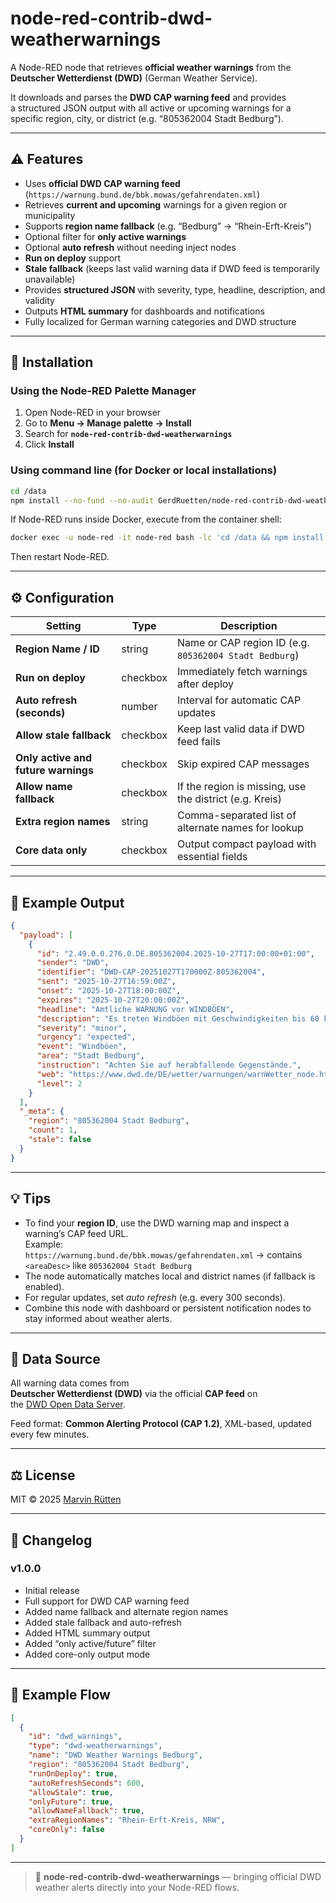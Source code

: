 # node-red-contrib-dwd-weatherwarnings

A Node-RED node that retrieves **official weather warnings** from the  
**Deutscher Wetterdienst (DWD)** (German Weather Service).

It downloads and parses the **DWD CAP warning feed** and provides  
a structured JSON output with all active or upcoming warnings for a  
specific region, city, or district (e.g. “805362004 Stadt Bedburg”).

---

## ⚠️ Features

- Uses **official DWD CAP warning feed** (`https://warnung.bund.de/bbk.mowas/gefahrendaten.xml`)
- Retrieves **current and upcoming** warnings for a given region or municipality
- Supports **region name fallback** (e.g. “Bedburg” → “Rhein-Erft-Kreis”)
- Optional filter for **only active warnings**
- Optional **auto refresh** without needing inject nodes
- **Run on deploy** support
- **Stale fallback** (keeps last valid warning data if DWD feed is temporarily unavailable)
- Provides **structured JSON** with severity, type, headline, description, and validity
- Outputs **HTML summary** for dashboards and notifications
- Fully localized for German warning categories and DWD structure

---

## 🧩 Installation

### Using the Node-RED Palette Manager

1. Open Node-RED in your browser
2. Go to **Menu → Manage palette → Install**
3. Search for **`node-red-contrib-dwd-weatherwarnings`**
4. Click **Install**

### Using command line (for Docker or local installations)

```bash
cd /data
npm install --no-fund --no-audit GerdRuetten/node-red-contrib-dwd-weatherwarnings
```

If Node-RED runs inside Docker, execute from the container shell:

```bash
docker exec -u node-red -it node-red bash -lc 'cd /data && npm install --no-fund --no-audit GerdRuetten/node-red-contrib-dwd-weatherwarnings#master'
```

Then restart Node-RED.

---

## ⚙️ Configuration

| Setting | Type | Description |
|----------|------|-------------|
| **Region Name / ID** | string | Name or CAP region ID (e.g. `805362004 Stadt Bedburg`) |
| **Run on deploy** | checkbox | Immediately fetch warnings after deploy |
| **Auto refresh (seconds)** | number | Interval for automatic CAP updates |
| **Allow stale fallback** | checkbox | Keep last valid data if DWD feed fails |
| **Only active and future warnings** | checkbox | Skip expired CAP messages |
| **Allow name fallback** | checkbox | If the region is missing, use the district (e.g. Kreis) |
| **Extra region names** | string | Comma-separated list of alternate names for lookup |
| **Core data only** | checkbox | Output compact payload with essential fields |

---

## 🧾 Example Output

```json
{
  "payload": [
    {
      "id": "2.49.0.0.276.0.DE.805362004.2025-10-27T17:00:00+01:00",
      "sender": "DWD",
      "identifier": "DWD-CAP-20251027T170000Z-805362004",
      "sent": "2025-10-27T16:59:00Z",
      "onset": "2025-10-27T18:00:00Z",
      "expires": "2025-10-27T20:00:00Z",
      "headline": "Amtliche WARNUNG vor WINDBÖEN",
      "description": "Es treten Windböen mit Geschwindigkeiten bis 60 km/h anfangs aus südwestlicher Richtung auf.",
      "severity": "minor",
      "urgency": "expected",
      "event": "Windböen",
      "area": "Stadt Bedburg",
      "instruction": "Achten Sie auf herabfallende Gegenstände.",
      "web": "https://www.dwd.de/DE/wetter/warnungen/warnWetter_node.html",
      "level": 2
    }
  ],
  "_meta": {
    "region": "805362004 Stadt Bedburg",
    "count": 1,
    "stale": false
  }
}
```

---

## 💡 Tips

- To find your **region ID**, use the DWD warning map and inspect a warning’s CAP feed URL.  
  Example:  
  `https://warnung.bund.de/bbk.mowas/gefahrendaten.xml` → contains `<areaDesc>` like `805362004 Stadt Bedburg`
- The node automatically matches local and district names (if fallback is enabled).
- For regular updates, set *auto refresh* (e.g. every 300 seconds).
- Combine this node with dashboard or persistent notification nodes to stay informed about weather alerts.

---

## 🧠 Data Source

All warning data comes from  
**Deutscher Wetterdienst (DWD)** via the official **CAP feed** on  
the [DWD Open Data Server](https://www.dwd.de/DE/leistungen/opendata/opendata.html).

Feed format: **Common Alerting Protocol (CAP 1.2)**, XML-based, updated every few minutes.

---

## ⚖️ License

MIT © 2025 [Marvin Rütten](https://github.com/GerdRuetten)

---

## 🧰 Changelog

### v1.0.0
- Initial release
- Full support for DWD CAP warning feed
- Added name fallback and alternate region names
- Added stale fallback and auto-refresh
- Added HTML summary output
- Added “only active/future” filter
- Added core-only output mode

---

## 🧪 Example Flow

```json
[
  {
    "id": "dwd_warnings",
    "type": "dwd-weatherwarnings",
    "name": "DWD Weather Warnings Bedburg",
    "region": "805362004 Stadt Bedburg",
    "runOnDeploy": true,
    "autoRefreshSeconds": 600,
    "allowStale": true,
    "onlyFuture": true,
    "allowNameFallback": true,
    "extraRegionNames": "Rhein-Erft-Kreis, NRW",
    "coreOnly": false
  }
]
```

---

> 🧩 **node-red-contrib-dwd-weatherwarnings** — bringing official DWD weather alerts directly into your Node-RED flows.
